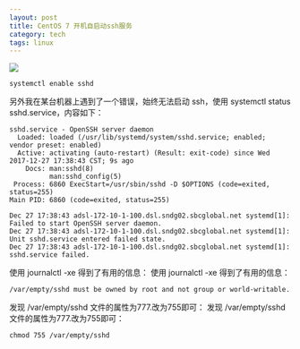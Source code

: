 ```yaml
---
layout: post
title: CentOS 7 开机自启动ssh服务
category: tech
tags: linux
---
```

![](https://cdn.kelu.org/blog/tags/linux.jpg)

	systemctl enable sshd

另外我在某台机器上遇到了一个错误，始终无法启动 ssh，使用 systemctl status sshd.service，内容如下：

	sshd.service - OpenSSH server daemon
	  Loaded: loaded (/usr/lib/systemd/system/sshd.service; enabled; vendor preset: enabled)
	  Active: activating (auto-restart) (Result: exit-code) since Wed 2017-12-27 17:38:43 CST; 9s ago
	    Docs: man:sshd(8)
	          man:sshd_config(5)
	 Process: 6860 ExecStart=/usr/sbin/sshd -D $OPTIONS (code=exited, status=255)
	Main PID: 6860 (code=exited, status=255)
	
	Dec 27 17:38:43 adsl-172-10-1-100.dsl.sndg02.sbcglobal.net systemd[1]: Failed to start OpenSSH server daemon.
	Dec 27 17:38:43 adsl-172-10-1-100.dsl.sndg02.sbcglobal.net systemd[1]: Unit sshd.service entered failed state.
	Dec 27 17:38:43 adsl-172-10-1-100.dsl.sndg02.sbcglobal.net systemd[1]: sshd.service failed.

使用 journalctl -xe 得到了有用的信息：
使用 journalctl -xe 得到了有用的信息：

	/var/empty/sshd must be owned by root and not group or world-writable.

发现 /var/empty/sshd 文件的属性为777.改为755即可：
发现 /var/empty/sshd 文件的属性为777.改为755即可：

	chmod 755 /var/empty/sshd
